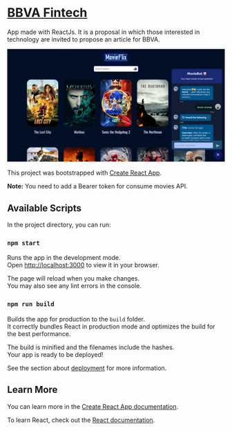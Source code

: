 # [BBVA Fintech](https://rafalamao.github.io/bbva-fintech/)

App made with ReactJs. It is a proposal in which those interested in technology are invited to propose an article for BBVA.

![image](https://github.com/RAFALAMAO/MyPortfolio/raw/master/public/images/projects/MoviesFlix.png)

This project was bootstrapped with [Create React App](https://github.com/facebook/create-react-app).

**Note:** You need to add a Bearer token for consume movies API.

## Available Scripts

In the project directory, you can run:

### `npm start`

Runs the app in the development mode.\
Open [http://localhost:3000](http://localhost:3000) to view it in your browser.

The page will reload when you make changes.\
You may also see any lint errors in the console.

### `npm run build`

Builds the app for production to the `build` folder.\
It correctly bundles React in production mode and optimizes the build for the best performance.

The build is minified and the filenames include the hashes.\
Your app is ready to be deployed!

See the section about [deployment](https://facebook.github.io/create-react-app/docs/deployment) for more information.

## Learn More

You can learn more in the [Create React App documentation](https://facebook.github.io/create-react-app/docs/getting-started).

To learn React, check out the [React documentation](https://reactjs.org/).

